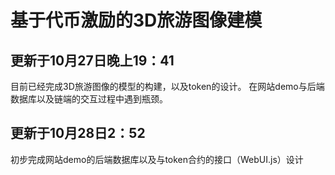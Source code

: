 ﻿# 基于代币激励的3D旅游图像建模
## 更新于10月27日晚上19：41
目前已经完成3D旅游图像的模型的构建，以及token的设计。
在网站demo与后端数据库以及链端的交互过程中遇到瓶颈。
## 更新于10月28日2：52
初步完成网站demo的后端数据库以及与token合约的接口（WebUI.js）设计
